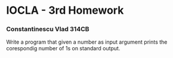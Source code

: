 # IOCLA - 3rd Homework

### Constantinescu Vlad 314CB

Write a program that given a number as input argument prints the corespondig number of 1s on standard output.


